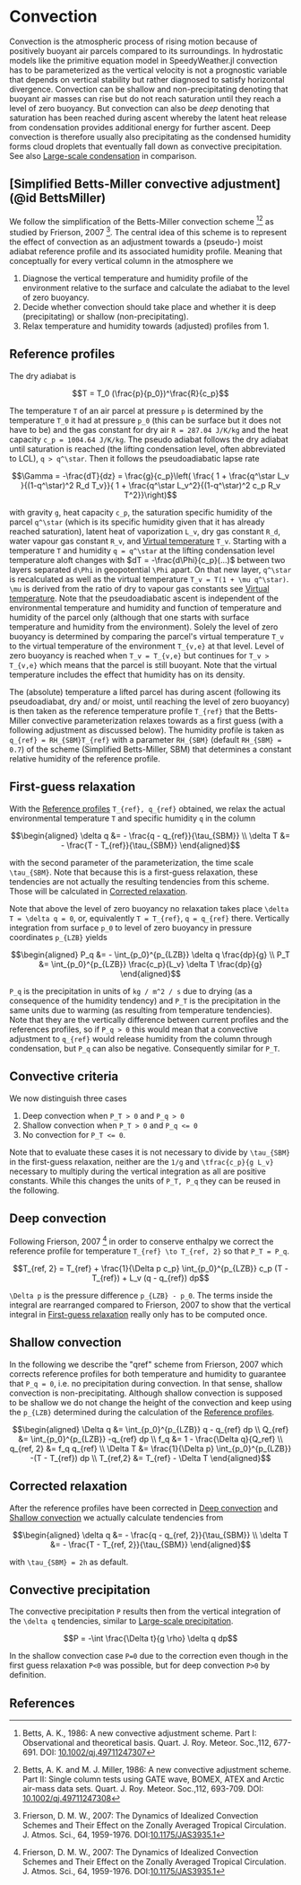 # Convection

Convection is the atmospheric process of rising motion because of positively
buoyant air parcels compared to its surroundings. In hydrostatic models
like the primitive equation model in SpeedyWeather.jl convection has to
be parameterized as the vertical velocity is not a prognostic variable
that depends on vertical stability but rather diagnosed to satisfy
horizontal divergence. Convection can be shallow and non-precipitating
denoting that buoyant air masses can rise but do not reach saturation
until they reach a level of zero buoyancy. But convection can also be
_deep_ denoting that saturation has been reached during ascent whereby
the latent heat release from condensation provides additional energy
for further ascent. Deep convection is therefore usually also
precipitating as the condensed humidity forms cloud droplets that
eventually fall down as convective precipitation.
See also [Large-scale condensation](@ref) in comparison.

## [Simplified Betts-Miller convective adjustment](@id BettsMiller)

We follow the simplification of the Betts-Miller convection scheme
[^Betts1986][^BettsMiller1986] as studied by Frierson, 2007 [^Frierson2007].
The central idea of this scheme is to represent the effect of 
convection as an adjustment towards a (pseudo-) moist adiabat 
reference profile and its associated humidity profile. Meaning that
conceptually for every vertical column in the atmosphere we

1. Diagnose the vertical temperature and humidity profile of the environment relative to the surface and calculate the adiabat to the level of zero buoyancy.
2. Decide whether convection should take place and whether it is deep (precipitating) or shallow (non-precipitating).
3. Relax temperature and humidity towards (adjusted) profiles from 1.

## Reference profiles

The dry adiabat is

```math
T = T_0 (\frac{p}{p_0})^\frac{R}{c_p}
```

The temperature ``T`` of an air parcel at pressure ``p`` is determined by the
temperature ``T_0`` it had at pressure ``p_0`` (this can be surface but it does not have to be)
and the gas constant for dry air ``R = 287.04 J/K/kg`` and the heat capacity ``c_p = 1004.64 J/K/kg``.
The pseudo adiabat follows the dry adiabat until saturation is reached
(the lifting condensation level, often abbreviated to LCL), ``q > q^\star``.
Then it follows the pseudoadiabatic lapse rate

```math
\Gamma = -\frac{dT}{dz} = \frac{g}{c_p}\left(
    \frac{  1 + \frac{q^\star L_v  }{(1-q^\star)^2     R_d T_v}}{
            1 + \frac{q^\star L_v^2}{(1-q^\star)^2 c_p R_v T^2}}\right)
```

with gravity ``g``, heat capacity ``c_p``, the saturation specific humidity of the parcel ``q^\star``
(which is its specific humidity given that it has already reached saturation),
latent heat of vaporization ``L_v``, dry gas constant ``R_d``, water vapour
gas constant ``R_v``, and [Virtual temperature](@ref) ``T_v``.
Starting with a temperature ``T`` and humidity ``q = q^\star`` at the lifting condensation level 
temperature aloft changes with $dT = -\frac{d\Phi}{c_p}(...)$ between two layers separated
``d\Phi`` in geopotential ``\Phi`` apart. On that new layer, ``q^\star`` is recalculated
as well as the virtual temperature ``T_v = T(1 + \mu q^\star)``. ``\mu`` is derived from
the ratio of dry to vapour gas constants see [Virtual temperature](@ref).
Note that the pseudoadiabatic ascent is independent of the environmental temperature
and humidity and function of temperature and humidity of the parcel only
(although that one starts with surface temperature and humidity from the environment).
Solely the level of zero buoyancy is determined by comparing the parcel's virtual
temperature ``T_v`` to the virtual temperature of the environment ``T_{v,e}`` at that level.
Level of zero buoyancy is reached when ``T_v = T_{v,e}`` but continues for ``T_v > T_{v,e}``
which means that the parcel is still buoyant. Note that the virtual temperature includes
the effect that humidity has on its density.

The (absolute) temperature a lifted parcel has during ascent (following its pseudoadiabat, dry and/
or moist, until reaching the level of zero buoyancy) is then taken as the reference temperature
profile ``T_{ref}`` that the Betts-Miller convective parameterization relaxes towards as a first guess
(with a following adjustment as discussed below). The humidity profile is taken as
``q_{ref} = RH_{SBM}T_{ref}`` with a parameter ``RH_{SBM}`` (default ``RH_{SBM} = 0.7``)
of the scheme (Simplified Betts-Miller, SBM) that determines a constant relative humidity of
the reference profile.

## First-guess relaxation

With the [Reference profiles](@ref) ``T_{ref}, q_{ref}`` obtained, we relax the actual
environmental temperature ``T`` and specific humidity ``q`` in the column

```math
\begin{aligned}
\delta q &= - \frac{q - q_{ref}}{\tau_{SBM}} \\
\delta T &= - \frac{T - T_{ref}}{\tau_{SBM}}
\end{aligned}
```

with the second parameter of the parameterization, the time scale ``\tau_{SBM}``.
Note that because this is a first-guess relaxation, these tendencies are not actually
the resulting tendencies from this scheme. Those will be calculated in [Corrected relaxation](@ref).

Note that above the level of zero buoyancy no relaxation takes place ``\delta T = \delta q = 0``,
or, equivalently ``T = T_{ref}``, ``q = q_{ref}`` there.
Vertically integration from surface ``p_0`` to level of zero buoyancy in 
pressure coordinates ``p_{LZB}`` yields

```math
\begin{aligned}
P_q &= - \int_{p_0}^{p_{LZB}} \delta q \frac{dp}{g} \\
P_T &= \int_{p_0}^{p_{LZB}} \frac{c_p}{L_v} \delta T \frac{dp}{g}
\end{aligned}
```

``P_q`` is the precipitation in units of ``kg / m^2 / s`` due to drying (as a consequence of
the humidity tendency) and ``P_T`` is the precipitation in the same units due to warming
(as resulting from temperature tendencies). Note that they are the vertically difference
between current profiles and the references profiles, so if ``P_q > 0`` this would mean
that a convective adjustment to ``q_{ref}`` would release humidity from the column
through condensation, but ``P_q`` can also be negative. Consequently similar for ``P_T``.

## Convective criteria

We now distinguish three cases

1. Deep convection when ``P_T > 0`` and ``P_q > 0``
2. Shallow convection when ``P_T > 0`` and ``P_q <= 0``
3. No convection for ``P_T <= 0``.

Note that to evaluate these cases it is not necessary to divide by ``\tau_{SBM}`` in
the first-guess relaxation, neither are the ``1/g`` and ``\tfrac{c_p}{g L_v}``
necessary to multiply during the vertical integration as all are positive constants.
While this changes the units of ``P_T, P_q`` they can be reused in the following.

## Deep convection

Following Frierson, 2007 [^Frierson2007] in order to conserve enthalpy we correct
the reference profile for temperature ``T_{ref} \to T_{ref, 2}`` so that ``P_T = P_q``.

```math
T_{ref, 2} = T_{ref} + \frac{1}{\Delta p c_p} \int_{p_0}^{p_{LZB}} c_p (T - T_{ref}) + L_v (q - q_{ref}) dp
```

``\Delta p`` is the pressure difference ``p_{LZB} - p_0``.
The terms inside the integral are rearranged compared to Frierson, 2007 to show
that the vertical integral in [First-guess relaxation](@ref) really only has to be computed once.

## Shallow convection

In the following we describe the "qref" scheme from Frierson, 2007 which corrects
reference profiles for both temperature and humidity to guarantee that ``P_q = 0``,
i.e. no precipitation during convection. In that sense, shallow convection is
non-precipitating. Although shallow convection is supposed to be shallow
we do not change the height of the convection and keep using the ``p_{LZB}``
determined during the calculation of the [Reference profiles](@ref).

```math
\begin{aligned}
\Delta q &= \int_{p_0}^{p_{LZB}} q - q_{ref} dp \\
Q_{ref}  &= \int_{p_0}^{p_{LZB}} -q_{ref} dp \\
f_q      &= 1 - \frac{\Delta q}{Q_ref} \\
q_{ref, 2} &= f_q q_{ref} \\
\Delta T &= \frac{1}{\Delta p} \int_{p_0}^{p_{LZB}} -(T - T_{ref}) dp \\
T_{ref,2} &= T_{ref} - \Delta T
\end{aligned}
```

## Corrected relaxation

After the reference profiles have been corrected in [Deep convection](@ref)
and [Shallow convection](@ref) we actually calculate tendencies from

```math
\begin{aligned}
\delta q &= - \frac{q - q_{ref, 2}}{\tau_{SBM}} \\
\delta T &= - \frac{T - T_{ref, 2}}{\tau_{SBM}}
\end{aligned}
```

with ``\tau_{SBM} = 2h`` as default.

## Convective precipitation

The convective precipitation ``P`` results then from the vertical integration of the
``\delta q`` tendencies,
similar to [Large-scale precipitation](@ref).

```math
P = -\int \frac{\Delta t}{g \rho} \delta q dp
```

In the shallow convection case ``P=0`` due to the correction even though in
the first guess relaxation ``P<0`` was possible, but for deep convection ``P>0`` by definition.

## References

[^Betts1986]: Betts, A. K., 1986: A new convective adjustment scheme. Part I: Observational and theoretical basis. Quart. J. Roy. Meteor. Soc.,112, 677-691. DOI: [10.1002/qj.49711247307](https://doi.org/10.1002/qj.49711247307)

[^BettsMiller1986]: Betts, A. K. and M. J. Miller, 1986: A new convective adjustment scheme. Part II: Single column tests using GATE wave, BOMEX, ATEX and Arctic air-mass data sets. Quart. J. Roy. Meteor. Soc.,112, 693-709. DOI: [10.1002/qj.49711247308](https://doi.org/10.1002/qj.49711247308)

[^Frierson2007]: Frierson, D. M. W., 2007: The Dynamics of Idealized Convection Schemes and Their Effect on the Zonally Averaged Tropical Circulation. J. Atmos. Sci., 64, 1959-1976. DOI:[10.1175/JAS3935.1](https://doi.org/10.1175/JAS3935.1)
